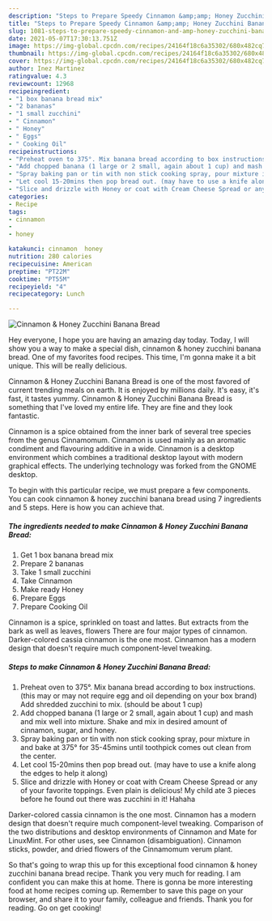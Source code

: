```yaml
---
description: "Steps to Prepare Speedy Cinnamon &amp;amp; Honey Zucchini Banana Bread"
title: "Steps to Prepare Speedy Cinnamon &amp;amp; Honey Zucchini Banana Bread"
slug: 1081-steps-to-prepare-speedy-cinnamon-and-amp-honey-zucchini-banana-bread
date: 2021-05-07T17:30:13.751Z
image: https://img-global.cpcdn.com/recipes/24164f18c6a35302/680x482cq70/cinnamon-honey-zucchini-banana-bread-recipe-main-photo.jpg
thumbnail: https://img-global.cpcdn.com/recipes/24164f18c6a35302/680x482cq70/cinnamon-honey-zucchini-banana-bread-recipe-main-photo.jpg
cover: https://img-global.cpcdn.com/recipes/24164f18c6a35302/680x482cq70/cinnamon-honey-zucchini-banana-bread-recipe-main-photo.jpg
author: Inez Martinez
ratingvalue: 4.3
reviewcount: 12968
recipeingredient:
- "1 box banana bread mix"
- "2 bananas"
- "1 small zucchini"
- " Cinnamon"
- " Honey"
- " Eggs"
- " Cooking Oil"
recipeinstructions:
- "Preheat oven to 375°. Mix banana bread according to box instructions. (this may or may not require egg and oil depending on your box brand) Add shredded zucchini to mix. (should be about 1 cup)"
- "Add chopped banana (1 large or 2 small, again about 1 cup) and mash and mix well into mixture. Shake and mix in desired amount of cinnamon, sugar, and honey."
- "Spray baking pan or tin with non stick cooking spray, pour mixture in and bake at 375° for 35-45mins until toothpick comes out clean from the center."
- "Let cool 15-20mins then pop bread out. (may have to use a knife along the edges to help it along)"
- "Slice and drizzle with Honey or coat with Cream Cheese Spread or any of your favorite toppings. Even plain is delicious! My child ate 3 pieces before he found out there was zucchini in it! Hahaha"
categories:
- Recipe
tags:
- cinnamon
- 
- honey

katakunci: cinnamon  honey 
nutrition: 280 calories
recipecuisine: American
preptime: "PT22M"
cooktime: "PT55M"
recipeyield: "4"
recipecategory: Lunch

---
```



![Cinnamon &amp; Honey Zucchini Banana Bread](https://img-global.cpcdn.com/recipes/24164f18c6a35302/680x482cq70/cinnamon-honey-zucchini-banana-bread-recipe-main-photo.jpg)

Hey everyone, I hope you are having an amazing day today. Today, I will show you a way to make a special dish, cinnamon &amp; honey zucchini banana bread. One of my favorites food recipes. This time, I'm gonna make it a bit unique. This will be really delicious.

Cinnamon &amp; Honey Zucchini Banana Bread is one of the most favored of current trending meals on earth. It is enjoyed by millions daily. It's easy, it's fast, it tastes yummy. Cinnamon &amp; Honey Zucchini Banana Bread is something that I've loved my entire life. They are fine and they look fantastic.

Cinnamon is a spice obtained from the inner bark of several tree species from the genus Cinnamomum. Cinnamon is used mainly as an aromatic condiment and flavouring additive in a wide. Cinnamon is a desktop environment which combines a traditional desktop layout with modern graphical effects. The underlying technology was forked from the GNOME desktop.


To begin with this particular recipe, we must prepare a few components. You can cook cinnamon &amp; honey zucchini banana bread using 7 ingredients and 5 steps. Here is how you can achieve that.

<!--inarticleads1-->

##### The ingredients needed to make Cinnamon &amp; Honey Zucchini Banana Bread:

1. Get 1 box banana bread mix
1. Prepare 2 bananas
1. Take 1 small zucchini
1. Take  Cinnamon
1. Make ready  Honey
1. Prepare  Eggs
1. Prepare  Cooking Oil


Cinnamon is a spice, sprinkled on toast and lattes. But extracts from the bark as well as leaves, flowers There are four major types of cinnamon. Darker-colored cassia cinnamon is the one most. Cinnamon has a modern design that doesn&#39;t require much component-level tweaking. 

<!--inarticleads2-->

##### Steps to make Cinnamon &amp; Honey Zucchini Banana Bread:

1. Preheat oven to 375°. Mix banana bread according to box instructions. (this may or may not require egg and oil depending on your box brand) Add shredded zucchini to mix. (should be about 1 cup)
1. Add chopped banana (1 large or 2 small, again about 1 cup) and mash and mix well into mixture. Shake and mix in desired amount of cinnamon, sugar, and honey.
1. Spray baking pan or tin with non stick cooking spray, pour mixture in and bake at 375° for 35-45mins until toothpick comes out clean from the center.
1. Let cool 15-20mins then pop bread out. (may have to use a knife along the edges to help it along)
1. Slice and drizzle with Honey or coat with Cream Cheese Spread or any of your favorite toppings. Even plain is delicious! My child ate 3 pieces before he found out there was zucchini in it! Hahaha


Darker-colored cassia cinnamon is the one most. Cinnamon has a modern design that doesn&#39;t require much component-level tweaking. Comparison of the two distributions and desktop environments of Cinnamon and Mate for LinuxMint. For other uses, see Cinnamon (disambiguation). Cinnamon sticks, powder, and dried flowers of the Cinnamomum verum plant. 

So that's going to wrap this up for this exceptional food cinnamon &amp; honey zucchini banana bread recipe. Thank you very much for reading. I am confident you can make this at home. There is gonna be more interesting food at home recipes coming up. Remember to save this page on your browser, and share it to your family, colleague and friends. Thank you for reading. Go on get cooking!
